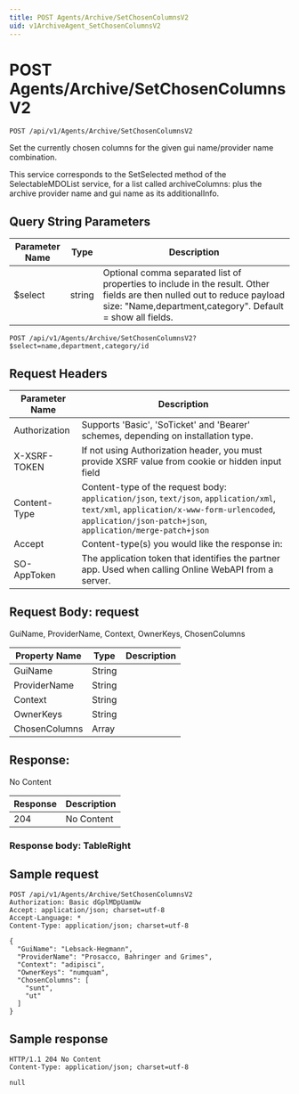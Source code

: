 ```yaml
---
title: POST Agents/Archive/SetChosenColumnsV2
uid: v1ArchiveAgent_SetChosenColumnsV2
---
```


# POST Agents/Archive/SetChosenColumnsV2

```http
POST /api/v1/Agents/Archive/SetChosenColumnsV2
```

Set the currently chosen columns for the given gui name/provider name combination.


This service corresponds to the SetSelected method of the SelectableMDOList service, for a list called archiveColumns: plus the archive provider name and gui name as its additionalInfo.






## Query String Parameters

| Parameter Name | Type |  Description |
|----------------|------|--------------|
| $select | string |  Optional comma separated list of properties to include in the result. Other fields are then nulled out to reduce payload size: "Name,department,category". Default = show all fields. |

```http
POST /api/v1/Agents/Archive/SetChosenColumnsV2?$select=name,department,category/id
```


## Request Headers

| Parameter Name | Description |
|----------------|-------------|
| Authorization  | Supports 'Basic', 'SoTicket' and 'Bearer' schemes, depending on installation type. |
| X-XSRF-TOKEN   | If not using Authorization header, you must provide XSRF value from cookie or hidden input field |
| Content-Type | Content-type of the request body: `application/json`, `text/json`, `application/xml`, `text/xml`, `application/x-www-form-urlencoded`, `application/json-patch+json`, `application/merge-patch+json` |
| Accept         | Content-type(s) you would like the response in:  |
| SO-AppToken | The application token that identifies the partner app. Used when calling Online WebAPI from a server. |

## Request Body: request 

GuiName, ProviderName, Context, OwnerKeys, ChosenColumns 

| Property Name | Type |  Description |
|----------------|------|--------------|
| GuiName | String |  |
| ProviderName | String |  |
| Context | String |  |
| OwnerKeys | String |  |
| ChosenColumns | Array |  |

## Response:

No Content

| Response | Description |
|----------------|-------------|
| 204 | No Content |

### Response body: TableRight


## Sample request

```http!
POST /api/v1/Agents/Archive/SetChosenColumnsV2
Authorization: Basic dGplMDpUamUw
Accept: application/json; charset=utf-8
Accept-Language: *
Content-Type: application/json; charset=utf-8

{
  "GuiName": "Lebsack-Hegmann",
  "ProviderName": "Prosacco, Bahringer and Grimes",
  "Context": "adipisci",
  "OwnerKeys": "numquam",
  "ChosenColumns": [
    "sunt",
    "ut"
  ]
}
```

## Sample response

```http_
HTTP/1.1 204 No Content
Content-Type: application/json; charset=utf-8

null
```